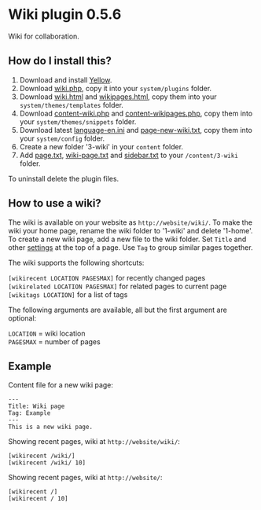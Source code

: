 Wiki plugin 0.5.6
=================
Wiki for collaboration.

How do I install this?
----------------------
1. Download and install [Yellow](https://github.com/datenstrom/yellow/).  
2. Download [wiki.php](wiki.php?raw=true), copy it into your `system/plugins` folder.  
3. Download [wiki.html](wiki.html?raw=true) and [wikipages.html](wikipages.html?raw=true), copy them into your `system/themes/templates` folder.  
4. Download [content-wiki.php](content-wiki.php?raw=true) and [content-wikipages.php](content-wikipages.php?raw=true), copy them into your `system/themes/snippets` folder.  
5. Download latest [language-en.ini](https://github.com/datenstrom/yellow-extensions/blob/master/languages/english/language-en.ini?raw=true) and [page-new-wiki.txt](page-new-wiki.txt?raw=true), copy them into your `system/config` folder.
6. Create a new folder '3-wiki' in your `content` folder.
7. Add [page.txt](page.txt?raw=true), [wiki-page.txt](wiki-page.txt?raw=true) and [sidebar.txt](sidebar.txt?raw=true) to your `/content/3-wiki` folder.

To uninstall delete the plugin files.

How to use a wiki?
------------------
The wiki is available on your website as `http://website/wiki/`. To make the wiki your home page, rename the wiki folder to '1-wiki' and delete '1-home'. To create a new wiki page, add a new file to the wiki folder. Set `Title` and other [settings](https://github.com/datenstrom/yellow/wiki/Yellow-API#meta-data) at the top of a page. Use `Tag` to group similar pages together.

The wiki supports the following shortcuts:

`[wikirecent LOCATION PAGESMAX]` for recently changed pages  
`[wikirelated LOCATION PAGESMAX]` for related pages to current page  
`[wikitags LOCATION]` for a list of tags  

The following arguments are available, all but the first argument are optional:

`LOCATION` = wiki location  
`PAGESMAX` = number of pages  

Example
-------
Content file for a new wiki page:

    ---
    Title: Wiki page
    Tag: Example
    ---
    This is a new wiki page.

Showing recent pages, wiki at `http://website/wiki/`:

    [wikirecent /wiki/]
    [wikirecent /wiki/ 10]

Showing recent pages, wiki at `http://website/`:

    [wikirecent /]
    [wikirecent / 10]